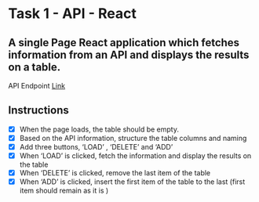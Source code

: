 # Task 1 - API - React

A single Page React application which fetches information from an API and displays the results on a table.
---
API Endpoint [Link](http://universities.hipolabs.com/search?country=Australia)
## Instructions
- [x] When the page loads, the table should be empty.
- [x] Based on the API information, structure the table columns and naming
- [x] Add three buttons, ‘LOAD’ , ‘DELETE’ and ‘ADD’
- [x] When ‘LOAD’ is clicked, fetch the information and display the results on the table
- [x] When ‘DELETE’ is clicked, remove the last item of the table
- [x] When ‘ADD’ is clicked, insert the first item of the table to the last (first item
should remain as it is )
